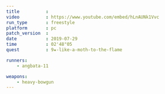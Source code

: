 ```yaml
---
title          :
video          : https://www.youtube.com/embed/hLnAUNk1Vvc
run_type       : freestyle
platform       : pc
patch_version  :
date           : 2019-07-29
time           : 02'48"05
quest          : 9★-like-a-moth-to-the-flame

runners:
    - angbata-11

weapons:
    - heavy-bowgun
---
```

